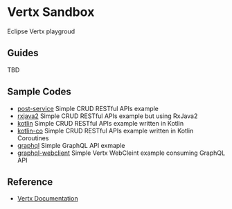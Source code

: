 # Vertx Sandbox

Eclipse Vertx playgroud

## Guides

TBD

## Sample Codes

* [post-service](https://github.com/hantsy/vertx-sandbox/tree/master/post-service) Simple CRUD RESTful APIs example
* [rxjava2](https://github.com/hantsy/vertx-sandbox/tree/master/rxjava2) Simple CRUD RESTful APIs example but using RxJava2
* [kotlin](https://github.com/hantsy/vertx-sandbox/tree/master/kotlin) Simple CRUD RESTful APIs example written in Kotlin
* [kotlin-co](https://github.com/hantsy/vertx-sandbox/tree/master/kotlin-co) Simple CRUD RESTful APIs example written in Kotlin Coroutines
* [graphql](https://github.com/hantsy/vertx-sandbox/tree/master/graphql) Simple GraphQL API exmaple
* [graphql-webclient](https://github.com/hantsy/vertx-sandbox/tree/master/graphql-webclient) Simple Vertx WebCleint example consuming GraphQL API 


## Reference

* [Vertx Documentation](https://vertx.io/docs/)
